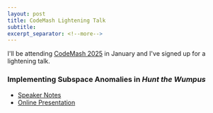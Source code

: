 ```yaml
---
layout: post
title: CodeMash Lightening Talk
subtitle: 
excerpt_separator: <!--more-->
---
```

I'll be attending [CodeMash 2025](https://codemash.org) in January and I've signed up for a lightening talk.

### Implementing Subspace Anomalies in *Hunt the Wumpus*

- [Speaker Notes](/assets/subspace-wumpus/Subspace%20Wumpus.pdf)
- [Online Presentation](https://docs.google.com/presentation/d/e/2PACX-1vQuu3Dqegt3Xw1i4-TNoPgPvw11u60sxxfXHcYD0uVQPfDSxIUZclITUm11cQgu8a-_DH4yG684xLFx/pub?start=false&loop=false&delayms=3000)

<!--more-->

